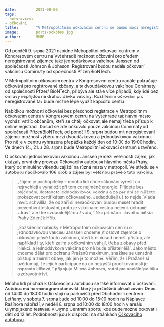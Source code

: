 ```yaml
---
date:         2021-08-06
tags:         
- koronavirus
- očkování
title:        "V Metropolitním očkovacím centru se budou moci neregistrovaní zájemci nechat očkovat i vakcínou Janssen"
image: 	      posts/ockobus.jpg
author:       MHMP
---
```


Od pondělí 9. srpna 2021 nabídne Metropolitní očkovací centrum v Kongresovém centru na Vyšehradě možnost očkování pro předem neregistrované zájemce také jednodávkovou vakcínou Janssen od společnosti Johnson & Johnson. Registrovaní budou nadále očkovaní vakcínou Comirnaty od společnosti Pfizer/BioNTech.

V Metropolitním očkovacím centru v Kongresovém centru nadále pokračuje očkování pro registrované občany, a to dvoudávkovou vakcínou Comirnaty od společnosti Pfizer/ BioNTech, přibývá ale stále více případů, kdy lidé bez omluvy nepřijdou na druhou dávku vakcíny. Rozšířením očkování pro neregistrované tak bude možné lépe využít kapacitu centra.  

Nabídkou možnosti očkování bez předchozí registrace v Metropolitním očkovacím centru v Kongresovém centru na Vyšehradě tak hlavní město vychází vstříc občanům, kteří se chtějí očkovat, ale nemají třeba přístup k online registraci. Dosud se zde očkovalo pouze vakcínou Comirnaty od společnosti Pfizer/BioNTech, od pondělí 9. srpna budou mít neregistrovaní zájemci možnost výběru mezi dvoudávkovou a jednodávkovou vakcínou. Pro ně je v centru vyhrazena přepážka každý den od 10:00 do 19:00 hodin. Ve dnech 14., 21. a 28. srpna bude Metropolitní očkovací centrum uzavřeno.

O očkování jednodávkovou vakcínou Janssen je mezi veřejností zájem, jak ukázaly první dny provozu Očkovacího autobusu hlavního města Prahy, který od minulého víkendu zajíždí na různá místa v metropoli. Ve středu se v autobusu naočkovalo 106 osob a zájem byl většinou právě o tuto vakcínu.  

> „Zájem je pochopitelný – mnoho lidí chce očkování vyřešit co nejrychleji a vynaložit při tom co nejméně energie. Přijdete bez objednání, dostanete jednodávkovou vakcínu a za pár dní se můžete prokazovat certifikátem očkovaného. Jednodušeji už to nejde. Vláda navíc schválila, že od září si nenaočkovaní budou muset hradit preventivní testování, proto je vakcinace cestou nejen k ochraně zdraví, ale i ke svobodnějšímu životu,“ říká primátor hlavního města Prahy Zdeněk Hřib.

> „Rozšířením nabídky v Metropolitním očkovacím centru o jednodávkovou vakcínu Janssen chceme jít oslovit zájemce o očkování právě touto vakcínou, kteří k ní dosud neměli přístup, ale například i ty, kteří zatím s očkováním váhají, třeba z obavy před injekcí, a jednodávková vakcína pro ně bude přijatelnější. Jako město chceme dělat pro ochranu Pražanů maximum, snažíme se usnadnit přístup a zmírnit obavy, jak jen je to možné. Věřím, že i Pražané si uvědomují, že jejich participace na co nejvyšší proočkovanosti je naprosto klíčová,“ připojuje Milena Johnová, radní pro sociální politiku a zdravotnictví.

Mnoho lidí přichází k Očkovacímu autobusu se také informovat o očkování. Autobus má harmonogram stanovišť, který je průběžně aktualizován. Dnes od 14:00 do 18:00 hodin stojí na parkovišti před Obchodním centrem Letňany, v sobotu 7. srpna bude od 10:00 do 15:00 hodin na Náplavce Rašínova nábřeží, v neděli 8. srpna od 10:00 do 18:00 hodin v areálu Olympijského festivalu v Olymp Centrum sportu, kde bude možné očkovat i děti od 12 let. Podrobnosti jsou k dispozici na stránkách [Očkovacího autobusu](https://ockovani.praha.eu/bez-registrace/). 
